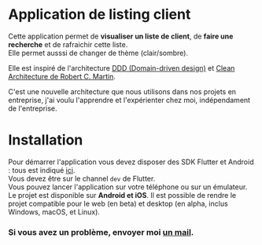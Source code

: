 # Application de listing client

Cette application permet de **visualiser un liste de client**, de **faire une recherche** et de rafraichir cette liste.  
Elle permet ausssi de changer de thème (clair/sombre).

Elle est inspiré de l'architecture [DDD (Domain-driven design)](https://en.wikipedia.org/wiki/Domain-driven_design) et [Clean Architecture de Robert C. Martin](https://en.wikipedia.org/wiki/Robert_C._Martin).

C'est une nouvelle architecture que nous utilisons dans nos projets en entreprise, j'ai voulu l'apprendre et l'expérienter chez moi, indépendament de l'entreprise.

# Installation

Pour démarrer l'application vous devez disposer des SDK Flutter et Android : tous est indiqué [ici](https://flutter.dev/docs/get-started/install).  
Vous devez être sur le channel `dev` de Flutter.  
Vous pouvez lancer l'application sur votre téléphone ou sur un émulateur.  
Le projet est disponible sur **Android et iOS**. Il est possible de rendre le projet compatible pour le web (en beta) et desktop (en alpha, inclus Windows, macOS, et Linux).  

### Si vous avez un problème, envoyer moi [un mail](mailto:devilliers.matthieu@gmail.com).
